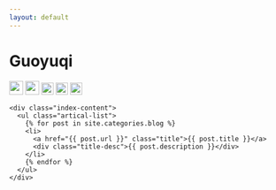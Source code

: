 ```yaml
---
layout: default
---
```


<body>
  <div class="index-wrapper">
    <div class="aside">
      <div class="info-card">
        <h1>Guoyuqi</h1>
        <a href="https://github.com/guoyuqi" target="_blank"><img src="https://github.com/favicon.ico" alt="" width="25"/></a>
        <a href="http://weibo.com/guoyuqi0554" target="_blank"><img src="http://www.weibo.com/favicon.ico" alt="" width="25"/></a>
        <a href="https://www.zhihu.com/people/justmilan" target="_blank"><img src="https://www.zhihu.com/favicon.ico" alt="" width="22"/></a>
        <a href="https://www.douban.com/people/justmilan/" target="_blank"><img src="http://www.douban.com/favicon.ico" alt="" width="22"/></a>
        <a href="http://blog.csdn.net/guoyuqi0554" target="_blank"><img src="http://c.csdnimg.cn/public/favicon.ico" alt="" width="22"/></a>
        <!-- <a href="http://instagram.com/beiyuu/" target="_blank"><img src="http://d36xtkk24g8jdx.cloudfront.net/bluebar/00c6602/images/ico/favicon.ico" alt="" width="22"/></a> -->
      </div>
      <div id="particles-js"></div>
    </div>

    <div class="index-content">
      <ul class="artical-list">
        {% for post in site.categories.blog %}
        <li>
          <a href="{{ post.url }}" class="title">{{ post.title }}</a>
          <div class="title-desc">{{ post.description }}</div>
        </li>
        {% endfor %}
      </ul>
    </div>
  </div>
</body>
